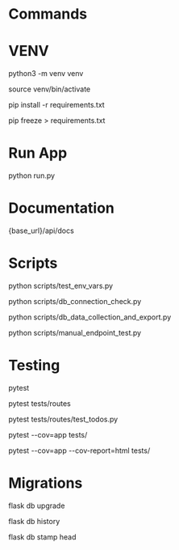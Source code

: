 # Commands

# VENV

python3 -m venv venv

source venv/bin/activate

pip install -r requirements.txt

pip freeze > requirements.txt



# Run App

python run.py

# Documentation

{base_url}/api/docs


# Scripts

python scripts/test_env_vars.py

python scripts/db_connection_check.py

python scripts/db_data_collection_and_export.py

python scripts/manual_endpoint_test.py


# Testing

pytest

pytest tests/routes

pytest tests/routes/test_todos.py

pytest --cov=app tests/

pytest --cov=app --cov-report=html tests/


# Migrations


flask db upgrade

flask db history

flask db stamp head
